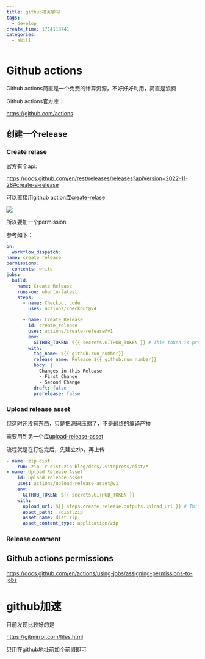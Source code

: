 ```yaml
---
title: github相关学习
tags:
  - develop
create_time: 1714113741
categories:
  - skill
---
```


# Github actions

Github actions简直是一个免费的计算资源，不好好好利用，简直是浪费

Github actions官方库：

https://github.com/actions

## 创建一个release

### Create relase

官方有个api:

https://docs.github.com/en/rest/releases/releases?apiVersion=2022-11-28#create-a-release

可以直接用github action库[create-relase](https://github.com/actions/create-release)

<img src="/assets/YdIvb7DnDoiLeUxHHZFcS7Dan7c.png" src-width="781" class="m-auto" src-height="161" align="center"/>

所以要加一个permission

参考如下：

```yaml
on:
  workflow_dispatch:
name: create release
permissions:
  contents: write
jobs:
  build:
    name: Create Release
    runs-on: ubuntu-latest
    steps:
      - name: Checkout code
        uses: actions/checkout@v4

      - name: Create Release
        id: create_release
        uses: actions/create-release@v1
        env:
          GITHUB_TOKEN: ${{ secrets.GITHUB_TOKEN }} # This token is provided by Actions, you do not need to create your own token
        with:
          tag_name: ${{ github.run_number}}
          release_name: Release_${{ github.run_number}}
          body: |
            Changes in this Release
            - First Change
            - Second Change
          draft: false
          prerelease: false
```

### Upload release asset

但这时还没有东西，只是把源码压缩了，不是最终的编译产物

需要用到另一个库[upload-release-asset](https://github.com/actions/upload-release-asset)

流程就是在打包完后，先建立zip，再上传

```yaml
- name: zip dist
    run: zip -r dist.zip blog/docs/.vitepress/dist/*
- name: Upload Release Asset
    id: upload-release-asset
    uses: actions/upload-release-asset@v1
    env:
      GITHUB_TOKEN: ${{ secrets.GITHUB_TOKEN }}
    with:
      upload_url: ${{ steps.create_release.outputs.upload_url }} # This pulls from the CREATE RELEASE step above, referencing it's ID to get its outputs object, which include a `upload_url`. See this blog post for more info: https://jasonet.co/posts/new-features-of-github-actions/#passing-data-to-future-steps
      asset_path: ./dist.zip
      asset_name: dist.zip
      asset_content_type: application/zip
```

### Release comment

## Github actions permissions

https://docs.github.com/en/actions/using-jobs/assigning-permissions-to-jobs

# github加速

目前发现比较好的是

https://gitmirror.com/files.html

只用在github地址前加个前缀即可
